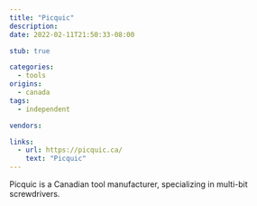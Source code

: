 ```yaml
---
title: "Picquic"
description:
date: 2022-02-11T21:50:33-08:00

stub: true

categories:
  - tools
origins:
  - canada
tags:
  - independent

vendors:

links:
  - url: https://picquic.ca/
    text: "Picquic"
---
```


Picquic is a Canadian tool manufacturer, specializing in multi-bit screwdrivers.
